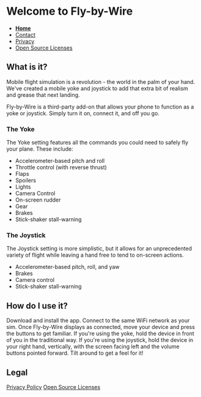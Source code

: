 # Welcome to Fly-by-Wire

- **[Home](https://tomthetank46.github.io/Fly-by-Wire/index)**
- [Contact](https://tomthetank46.github.io/Fly-by-Wire/contact)
- [Privacy](https://tomthetank46.github.io/Fly-by-Wire/privacy)
- [Open Source Licenses](https://tomthetank46.github.io/Fly-by-Wire/licenses)

## What is it?

Mobile flight simulation is a revolution - the world in the palm of your hand. We've created a mobile yoke and joystick to add that extra bit of realism and grease that next landing.

Fly-by-Wire is a third-party add-on that allows your phone to function as a yoke or joystick. Simply turn it on, connect it, and off you go.

### The Yoke
The Yoke setting features all the commands you could need to safely fly your plane. These include:
- Accelerometer-based pitch and roll
- Throttle control (with reverse thrust)
- Flaps
- Spoilers
- Lights
- Camera Control
- On-screen rudder
- Gear
- Brakes
- Stick-shaker stall-warning

### The Joystick
The Joystick setting is more simplistic, but it allows for an unprecedented variety of flight while leaving a hand free to tend to on-screen actions.
- Accelerometer-based pitch, roll, and yaw
- Brakes
- Camera control
- Stick-shaker stall-warning

## How do I use it?
Download and install the app. Connect to the same WiFi network as your sim. Once Fly-by-Wire displays as connected, move your device and press the buttons to get familiar. If you're using the yoke, hold the device in front of you in the traditional way. If you're using the joystick, hold the device in your right hand, vertically, with the screen facing left and the volume buttons pointed forward. Tilt around to get a feel for it!

## Legal
[Privacy Policy](https://tomthetank46.github.io/Fly-by-Wire/privacy)
[Open Source Licenses](https://tomthetank46.github.io/Fly-by-Wire/licenses)
